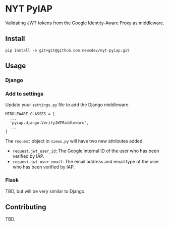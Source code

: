 # NYT PyIAP
Validating JWT tokens from the Google Identity-Aware Proxy as middleware.

## Install
```
pip install -e git+git@github.com:newsdev/nyt-pyiap.git
```

## Usage
### Django
### Add to settings
Update your `settings.py` file to add the Django middleware.

```
MIDDLEWARE_CLASSES = [
  ...
  'pyiap.django.VerifyJWTMiddleware',
  ...
]
```

The `request` object in `views.py` will have two new attributes added:
* `request.jwt_user_id`: The Google internal ID of the user who has been verified by IAP.
* `request.jwt_user_email`: The email address and email type of the user who has been verified by IAP.

### Flask
TBD, but will be very similar to Django.

## Contributing
TBD.
